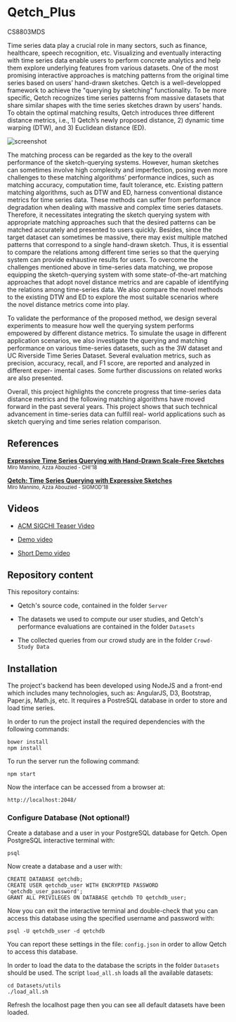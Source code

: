 # Qetch_Plus
 CS8803MDS
 
Time series data play a crucial role in many sectors, such as finance, healthcare, speech recognition, etc. Visualizing and eventually interacting with time series data enable users to perform concrete analytics and help them explore underlying features from various datasets. One of the most promising interactive approaches is matching patterns from the original time series based on users’ hand-drawn sketches. Qetch is a well-developped framework to achieve the "querying by sketching" functionality. To be more specific, Qetch recognizes time series patterns from massive datasets that share similar shapes with the time series sketches drawn by users’ hands. To obtain the optimal matching results, Qetch introduces three different distance metrics, i.e., 1) Qetch’s newly proposed distance, 2) dynamic time warping (DTW), and 3) Euclidean distance (ED).

![screenshot](https://github.com/dtl-nyuad/qetch/blob/resources/screenshot.png)

The matching process can be regarded as the key to the overall performance of the sketch-querying systems. However, human sketches can sometimes involve high complexity and imperfection, posing even more challenges to these matching algorithms’ performance indices, such as matching accuracy, computation time, fault tolerance, etc. Existing pattern matching algorithms, such as DTW and ED, harness conventional distance metrics for time series data. These methods can suffer from performance degradation when dealing with massive and complex time series datasets. Therefore, it necessitates integrating the sketch querying system with appropriate matching approaches such that the desired patterns can be matched accurately and presented to users quickly. Besides, since the target dataset can sometimes be massive, there may exist multiple matched patterns that correspond to a single hand-drawn sketch. Thus, it is essential to compare the relations among different time series so that the querying system can provide exhaustive results for users.
To overcome the challenges mentioned above in time-series data matching, we propose equipping the sketch-querying system with some state-of-the-art matching approaches that adopt novel distance metrics and are capable of identifying the relations among time-series data. We also compare the novel methods to the existing DTW and ED to explore the most suitable scenarios where the novel distance metrics come into play.

To validate the performance of the proposed method, we design several experiments to measure how well the querying system performs empowered by different distance metrics. To simulate the usage in different application scenarios, we also investigate the querying and matching performance on various time-series datasets, such as the 3W dataset and UC Riverside Time Series Dataset. Several evaluation metrics, such as precision, accuracy, recall, and F1 score, are reported and analyzed in different exper- imental cases. Some further discussions on related works are also presented.

Overall, this project highlights the concrete progress that time-series data distance metrics and the following matching algorithms have moved forward in the past several years. This project shows that such technical advancement in time-series data can fulfill real- world applications such as sketch querying and time series relation comparison.

## References

**[Expressive Time Series Querying with Hand-Drawn Scale-Free Sketches](https://dl.acm.org/citation.cfm?id=3173962)**
<br/>
<span style="font-size:80%">Miro Mannino, Azza Abouzied - CHI'18</span>

**[Qetch: Time Series Querying with Expressive Sketches](https://dl.acm.org/citation.cfm?id=3193547)**
<br/>
<span style="font-size:80%">Miro Mannino, Azza Abouzied - SIGMOD'18</span>

## Videos

- [ACM SIGCHI Teaser Video](https://www.youtube.com/watch?v=g4uI_TGl3UI)

- [Demo video](https://youtu.be/T11OS4qO1c4)

- [Short Demo video](https://youtu.be/LP-JL40jUBs)


## Repository content

This repository contains:

- Qetch's source code, contained in the folder `Server`

- The datasets we used to compute our user studies, and Qetch's performance evaluations are contained in the folder `Datasets`

- The collected queries from our crowd study are in the folder `Crowd-Study Data`

## Installation

The project's backend has been developed using NodeJS and a front-end which includes many technologies, such as: AngularJS, D3, Bootstrap, Paper.js, Math.js, etc. It requires a PostreSQL database in order to store and load time series.

In order to run the project install the required dependencies with the following commands:

    bower install
    npm install

To run the server run the following command:

    npm start

Now the interface can be accessed from a browser at:

    http://localhost:2048/

### Configure Database (Not optional!)

Create a database and a user in your PostgreSQL database for Qetch. Open PostgreSQL interactive terminal with:

    psql

Now create a database and a user with:

    CREATE DATABASE qetchdb;
    CREATE USER qetchdb_user WITH ENCRYPTED PASSWORD 'qetchdb_user_password';
    GRANT ALL PRIVILEGES ON DATABASE qetchdb TO qetchdb_user;

Now you can exit the interactive terminal and double-check that you can access this database 
using the specified username and password with:

    psql -U qetchdb_user -d qetchdb

You can report these settings in the file: `config.json` in order to allow Qetch to access this database.

In order to load the data to the database the scripts in the folder `Datasets` should be used. 
The script `load_all.sh` loads all the available datasets:

    cd Datasets/utils
    ./load_all.sh

Refresh the localhost page then you can see all default datasets have been loaded.
